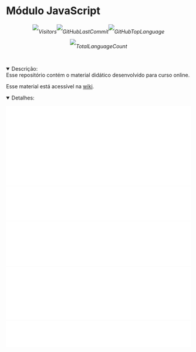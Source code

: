 <link href="https://cdn.jsdelivr.net/npm/bootstrap@5.3.0/dist/css/bootstrap.min.css" rel="stylesheet" integrity="sha384-9ndCyUaIbzAi2FUVXJi0CjmCapSmO7SnpJef0486qhLnuZ2cdeRhO02iuK6FUUVM" crossorigin="anonymous">

# Módulo JavaScript

<div align=center>

<h6 style='line-height: 2.5rem'>

![Visitors](https://badges.pufler.dev/visits/code-with-von/mod-js?style=for-the-badge&color=f1f6f9&labelColor=212a3e&label=Visitantes)![GitHubLastCommit](https://img.shields.io/github/last-commit/code-with-von/mod-js?color=f1f6f9&label=%C3%9Altima%20Atualiza%C3%A7%C3%A3o&style=for-the-badge&labelColor=212a3e)![GitHubTopLanguage](https://img.shields.io/github/languages/top/code-with-von/mod-js?color=f1f6f9&label=Linguagem%20mais%20utilizada&style=for-the-badge&labelColor=212a3e)![TotalLanguageCount](https://img.shields.io/github/languages/count/code-with-von/mod-js?color=f1f6f9&label=Linguagens%20Usadas&style=for-the-badge&labelColor=212a3e)
</h6>

</div>

<details open>
<summary>Descrição:</summary>
Esse repositório contém o material didático desenvolvido para curso online.

Esse material está acessível na [wiki](https://github.com/code-with-von/mod-js/wiki).

</details>

<details open>
<summary>Detalhes:</summary>
<div align=center>

![activity](metrics/activity.svg)
![languages](metrics/languages.svg)
![followup](metrics/followup.svg)
![people](metrics/people.svg)
![contributors](metrics/contributors.svg)

</div>
</details>
